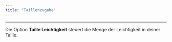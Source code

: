 ```yaml
---
title: "Taillenzugabe"
---
```


***

Die Option **Taille Leichtigkeit** steuert die Menge der Leichtigkeit in deiner Taille.




